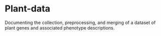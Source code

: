 # Plant-data
Documenting the collection, preprocessing, and merging of a dataset of plant genes and associated phenotype descriptions.
